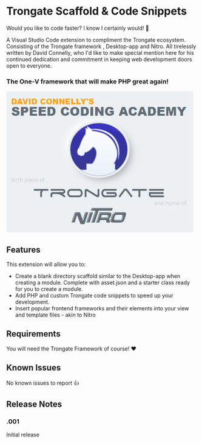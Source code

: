 # Trongate Scaffold & Code Snippets

Would you like to code faster?  I know I certainly would! 👀️

A Visual Studio Code extension to compliment the Trongate ecosystem.   Consisting of the Trongate framework , Desktop-app and Nitro.  All tirelessly written by David Connelly, who I'd like to make special mention here for his continued dedication and commitment in keeping web development doors open to everyone.

### The One-V framework that will make PHP great again!

![Trongate Ecosystem image](images/tg-eco.png)

## Features

This extension will allow you to:

* Create a blank directory scaffold similar to the Desktop-app when creating a module.  Complete with asset.json and a starter class ready for you to create a module.
* Add PHP and custom Trongate code snippets to speed up your development.
* Insert popular frontend frameworks and their elements into your view and template files - akin to Nitro

## Requirements

You will need the Trongate Framework of course! ❤️

## Known Issues

No known issues to report 👍

## Release Notes

### .001

Initial release